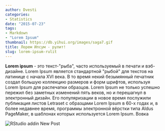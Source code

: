 ```yaml
---
author: Dvesti
categories:
- Statistics
date: "2015-07-23"
tags:
- Markdown
- "Lorem Ipsum"
thumbnail: https://db.yihui.org/images/saga7.gif
title: Лорем Ипсум - рулит!
slug: lorem-ipsum-rulit
---
```


**Lorem ipsum** - это текст-"рыба", часто используемый в печати и вэб-дизайне. Lorem Ipsum является стандартной "рыбой" для текстов на латинице с начала XVI века. В то время некий безымянный печатник создал большую коллекцию размеров и форм шрифтов, используя Lorem Ipsum для распечатки образцов. Lorem Ipsum не только успешно пережил без заметных изменений пять веков, но и перешагнул в электронный дизайн. Его популяризации в новое время послужили публикация листов Letraset с образцами Lorem Ipsum в 60-х годах и, в более недавнее время, программы электронной вёрстки типа Aldus PageMaker, в шаблонах которых используется Lorem Ipsum.
Вовка

![RStudio addin New Post](https://bookdown.org/yihui/blogdown/images/new-post.png)